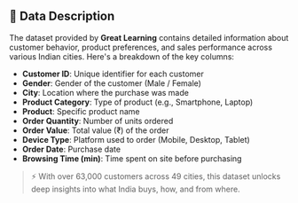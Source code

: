 
  ## 🧾 Data Description

  The dataset provided by **Great Learning** contains detailed information about customer behavior, product preferences, and sales performance across various Indian cities. Here's a breakdown of the key columns:

  - **Customer ID**: Unique identifier for each customer  
  - **Gender**: Gender of the customer (Male / Female)  
  - **City**: Location where the purchase was made  
  - **Product Category**: Type of product (e.g., Smartphone, Laptop)  
  - **Product**: Specific product name  
  - **Order Quantity**: Number of units ordered  
  - **Order Value**: Total value (₹) of the order  
  - **Device Type**: Platform used to order (Mobile, Desktop, Tablet)  
  - **Order Date**: Purchase date  
  - **Browsing Time (min)**: Time spent on site before purchasing  

  > ⚡ With over 63,000 customers across 49 cities, this dataset unlocks deep insights into what India buys, how, and from where.
